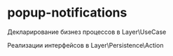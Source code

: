 # popup-notifications
Декларирование бизнез процессов в Layer\UseCase

Реализации интерфейсов в Layer\Persistence\Action
